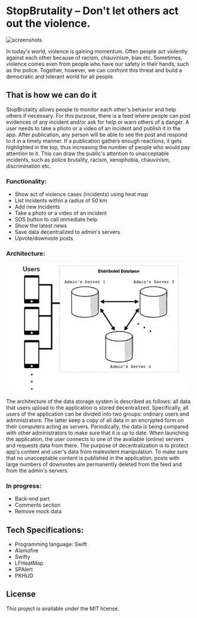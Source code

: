 # StopBrutality – Don't let others act out the violence.

![screenshots](https://github.com/aevdokimoff/StopPoliceBrutality/blob/master/screens.png)

In today's world, violence is gaining momentum. Often people act violently against each other because of racism, chauvinism, bias etc. Sometimes, violence comes even from people who have our safety in their hands, such as the police. Together, however, we can confront this threat and build a democratic and tolerant world for all people.

## That is how we can do it
StopBrutality allows people to monitor each other's behavior and help others if necessary. For this purpose, there is a feed where people can post evidences of any incident and/or ask for help or warn others of a danger. A user needs to take a photo or a video of an incident and publish it in the app. After publication, any person will be able to see the post and respond to it in a timely manner. If a publication gathers enough reactions, it gets highlighted in the top, thus increasing the number of people who would pay attention to it. This can draw the public's attention to unacceptable incidents, such as police brutality, racism, xenophobia, chauvinism, discrimination etc.

### Functionality:
* Show act of violence cases (incidents) using heat map
* List incidents within a radius of 50 km 
* Add new incidents
* Take a photo or a video of an incident
* SOS button to call immediate help 
* Show the latest news 
* Save data decentralized to admin's servers
* Upvote/downvote posts

### Architecture:
![screenshots](https://github.com/aevdokimoff/StopBrutality/blob/master/architecture2.png)

The architecture of the data storage system is described as follows: all data that users upload to the application is stored decentralized. Specifically, all users of the application can be divided into two groups: ordinary users and administrators. The latter keep a copy of all data in an encrypted form on their computers acting as servers. Periodically, the data is being compared with other administrators to make sure that it is up to date. When launching the application, the user connects to one of the available (online) servers and requests data from there. The purpose of decentralization is to protect app's content and user's data from malevolent manipulation. To make sure that no unacceptable content is published in the application, posts with large numbers of downvotes are permanently deleted from the feed and from the admin's servers.

### In progress:
* Back-end part
* Comments section
* Remove mock data

## Tech Specifications:
* Programming language: Swift
* Alamofire
* Swifty
* LFHeatMap
* SPAlert
* PKHUD

## License
This project is available under the MIT license.
